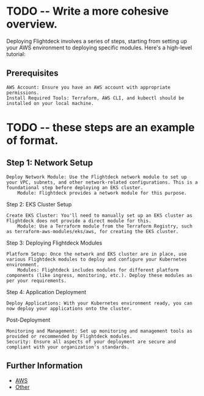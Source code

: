 # TODO -- Write a more cohesive overview. 
Deploying Flightdeck involves a series of steps, starting from setting up your AWS environment to deploying specific modules. Here's a high-level tutorial:

## Prerequisites
    AWS Account: Ensure you have an AWS account with appropriate permissions.
    Install Required Tools: Terraform, AWS CLI, and kubectl should be installed on your local machine.

# TODO -- these steps are an example of format.
## Step 1: Network Setup

    Deploy Network Module: Use the Flightdeck network module to set up your VPC, subnets, and other network-related configurations. This is a foundational step before deploying an EKS cluster.
        Module: Flightdeck provides a network module for this purpose.

Step 2: EKS Cluster Setup

    Create EKS Cluster: You'll need to manually set up an EKS cluster as Flightdeck does not provide a direct module for this.
        Module: Use a Terraform module from the Terraform Registry, such as terraform-aws-modules/eks/aws, for creating the EKS cluster.

Step 3: Deploying Flightdeck Modules

    Platform Setup: Once the network and EKS cluster are in place, use various Flightdeck modules to deploy and configure your Kubernetes environment.
        Modules: Flightdeck includes modules for different platform components (like ingress, monitoring, etc.). Deploy these modules as per your requirements.

Step 4: Application Deployment

    Deploy Applications: With your Kubernetes environment ready, you can now deploy your applications onto the cluster.

Post-Deployment

    Monitoring and Management: Set up monitoring and management tools as provided or recommended by Flightdeck modules.
    Security: Ensure all aspects of your deployment are secure and compliant with your organization's standards.

## Further Information
- [AWS](./aws/README.md)
- [Other](./platform/README.md)


